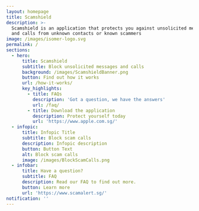 ```yaml
---
layout: homepage
title: Scamshield
description: >-
  Scamshield is an application that protects you against unsolicited messages
  and calls from unknown contacts or known scammers
image: /images/isomer-logo.svg
permalink: /
sections:
  - hero:
      title: Scamshield
      subtitle: Block unsolicited messages and calls
      background: /images/ScamshieldBanner.png
      button: Find out how it works
      url: /how-it-works/
      key_highlights:
        - title: FAQs
          description: 'Got a question, we have the answers'
          url: /faq/
        - title: Download the application
          description: Protect yourself today
          url: 'https://www.apple.com.sg/'
  - infopic:
      title: Infopic Title
      subtitle: Block scam calls
      description: Infopic description
      button: Button Text
      alt: Block scam calls
      image: /images/BlockScamCalls.png
  - infobar:
      title: Have a question?
      subtitle: FAQ
      description: Read our FAQ to find out more.
      button: Learn more
      url: 'https://www.scamalert.sg/'
notification: ''
---
```

